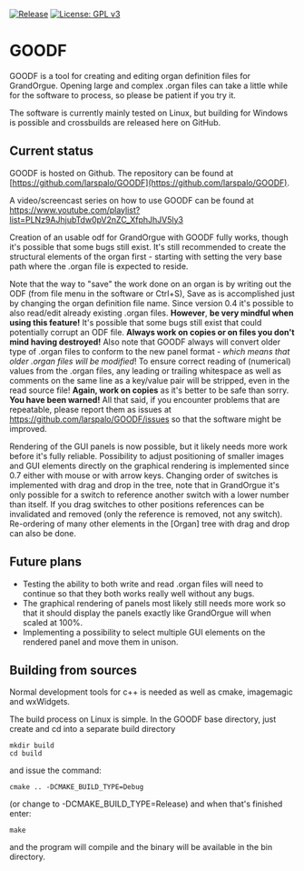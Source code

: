[![Release](https://img.shields.io/github/v/release/larspalo/GOODF)](https://github.com/larspalo/GOODF/releases)
[![License: GPL v3](https://img.shields.io/badge/License-GPLv3-blue.svg)](https://www.gnu.org/licenses/gpl-3.0)

# GOODF

GOODF is a tool for creating and editing organ definition files for GrandOrgue. Opening large and complex .organ files can take a little while for the software to process, so please be patient if you try it.

The software is currently mainly tested on Linux, but building for Windows is possible and crossbuilds are released here on GitHub.

## Current status
GOODF is hosted on Github. The repository can be found at [https://github.com/larspalo/GOODF](https://github.com/larspalo/GOODF).

A video/screencast series on how to use GOODF can be found at https://www.youtube.com/playlist?list=PLNz9AJhjubTdw0pV2nZC_XfphJhJV5ly3

Creation of an usable odf for GrandOrgue with GOODF fully works, though it's possible that some bugs still exist. It's still recommended to create the structural elements of the organ first - starting with setting the very base path where the .organ file is expected to reside.

Note that the way to "save" the work done on an organ is by writing out the ODF (from file menu in the software or Ctrl+S), Save as is accomplished just by changing the organ definition file name. Since version 0.4 it's possible to also read/edit already existing .organ files. **However**, **be very mindful when using this feature!** It's possible that some bugs still exist that could potentially corrupt an ODF file. **Always work on copies or on files you don't mind having destroyed!** Also note that GOODF always will convert older type of .organ files to conform to the new panel format - *which means that older .organ files will be modified*! To ensure correct reading of (numerical) values from the .organ files, any leading or trailing whitespace as well as comments on the same line as a key/value pair will be stripped, even in the read source file! **Again, work on copies** as it's better to be safe than sorry. **You have been warned!** All that said, if you encounter problems that are repeatable, please report them as issues at https://github.com/larspalo/GOODF/issues so that the software might be improved.

Rendering of the GUI panels is now possible, but it likely needs more work before it's fully reliable. Possibility to adjust positioning of smaller images and GUI elements directly on the graphical rendering is implemented since 0.7 either with mouse or with arrow keys. Changing order of switches is implemented with drag and drop in the tree, note that in GrandOrgue it's only possible for a switch to reference another switch with a lower number than itself. If you drag switches to other positions references can be invalidated and removed (only the reference is removed, not any switch). Re-ordering of many other elements in the [Organ] tree with drag and drop can also be done.

## Future plans
- Testing the ability to both write and read .organ files will need to continue so that they both works really well without any bugs.
- The graphical rendering of panels most likely still needs more work so that it should display the panels exactly like GrandOrgue will when scaled at 100%.
- Implementing a possibility to select multiple GUI elements on the rendered panel and move them in unison.

## Building from sources
Normal development tools for c++ is needed as well as cmake, imagemagic and wxWidgets.

The build process on Linux is simple. In the GOODF base directory, just create and cd into a separate build directory

```
mkdir build
cd build
```

and issue the command:

```
cmake .. -DCMAKE_BUILD_TYPE=Debug
```

(or change to -DCMAKE_BUILD_TYPE=Release) and when that's finished enter:

```
make
```

and the program will compile and the binary will be available in the bin directory.
